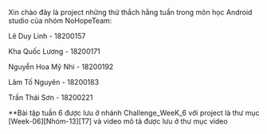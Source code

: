 Xin chào đây là project những thử thắch hằng tuần trong môn học Android studio của nhóm NoHopeTeam: 

Lê Duy Linh - 18200157 


Kha Quốc Lương - 18200171 


Nguyễn Hoa Mỹ Nhi - 18200192 


Lâm Tố Nguyên - 18200183 


Trần Thái Sơn - 18200221

**Bài tập tuần 6 được lưu ở nhánh Challenge_WeeK_6 với project là thư mục [Week-06][Nhóm-13][T7] và video mô tả được lưu ở thư mục video